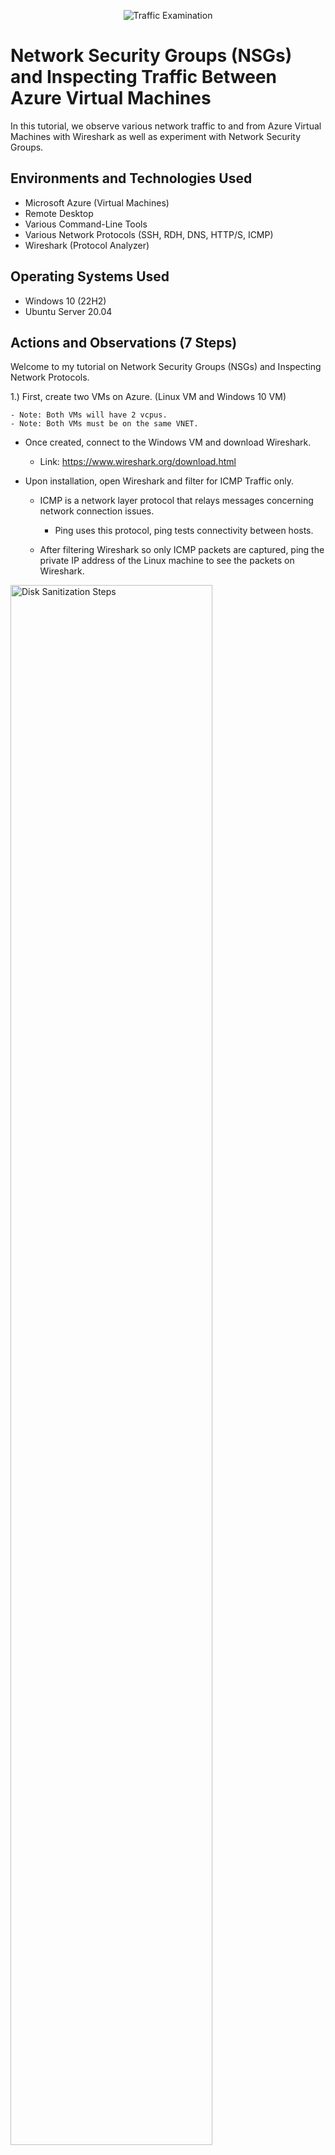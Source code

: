 <p align="center">
<img src="https://i.imgur.com/Ua7udoS.png" alt="Traffic Examination"/>
</p>

<h1>Network Security Groups (NSGs) and Inspecting Traffic Between Azure Virtual Machines</h1>
In this tutorial, we observe various network traffic to and from Azure Virtual Machines with Wireshark as well as experiment with Network Security Groups. <br />

<h2>Environments and Technologies Used</h2>

- Microsoft Azure (Virtual Machines)
- Remote Desktop
- Various Command-Line Tools
- Various Network Protocols (SSH, RDH, DNS, HTTP/S, ICMP)
- Wireshark (Protocol Analyzer)

<h2>Operating Systems Used </h2>

- Windows 10 (22H2)
- Ubuntu Server 20.04

<h2>Actions and Observations (7 Steps)</h2>

<p>
</p>
<p>
Welcome to my tutorial on Network Security Groups (NSGs) and Inspecting Network Protocols.

1.) First, create two VMs on Azure. (Linux VM and Windows 10 VM)

    - Note: Both VMs will have 2 vcpus.
    - Note: Both VMs must be on the same VNET.
  
  - Once created, connect to the Windows VM and download Wireshark.
    - Link: https://www.wireshark.org/download.html
      
  - Upon installation, open Wireshark and filter for ICMP Traffic only.
    - ICMP is a network layer protocol that relays messages concerning network connection issues.
      - Ping uses this protocol, ping tests connectivity between hosts.
        
    - After filtering Wireshark so only ICMP packets are captured, ping the private IP address of the Linux machine to see the packets on Wireshark.

<p>
</p>
<p>

<img src="https://i.imgur.com/IIUShxp.png" height="80%" width="80%" alt="Disk Sanitization Steps"/>
<p>
<br />
  
<p>
</p>
<p>
2.) We can inspect each individual packet and see the actual data that is being sent in each ping. the picture below demonstrates just that. 
  
<p>
</p>
<p>
 
<img src="https://i.imgur.com/GLxSIG3.png" height="80%" width="80%" alt="Disk Sanitization Steps"/>
<p>
<br />
  
<p>
</p>
<p>
3.) In the next portion of the lab we will perpetually ping the Linux machine with the command ping -t. This will continually ping the machine until we decide to stop it, while the Windows machine is pinging the Linux machine we will go to the Linux machine and block inbound ICMP traffic on it's firewall. Once we do that we will stop recieving echo replys from the Linux machine. We will block ICMP by creating a new Network Security Group on the Linux machine that will be set to block ICMP. We can allow the traffic by allowing ICMP on the Linux Network Security Groups page on Azure. 
  
<p>
</p>
<p>
 
<img src="https://i.imgur.com/5vXO75R.png" height="80%" width="80%" alt="Disk Sanitization Steps"/>
</p>
<img src="https://i.imgur.com/Asl80tN.png" height="80%" width="80%" alt="Disk Sanitization Steps"/>
<p>
<br />
  
<p>
</p>
<p>
4.) Next we will use our Windows machine to SSH to the Linux machine. SSH has no GUI it just gives the user access to the machines CLI. We will set the wireshark filter to capture SSH packets only. When we ssh into the Linux machine with the command prompt "ssh labuser@10.0.0.5" we can see that wireshark starts to immediately capture SSH packets.
  
<p>
</p>
<p>
 
<img src="https://i.imgur.com/zteR41r.png" height="80%" width="80%" alt="Disk Sanitization Steps"/>
<p>
<br />
  
<p>
</p>
<p>
5.) Now we will use wireshark to filter for DHCP. DHCP is the Dynamic Host Configuration Protocol this works on ports 67/68. It is used to assign IP addresses to machines. We will request a new ip address with the command "ipconfig /renew". Once we enter the command wireshark will capture DHCP traffic.
  
<p>
</p>
<p>
 
<img src="https://i.imgur.com/vU8fpQf.png" height="80%" width="80%" alt="Disk Sanitization Steps"/>
<p>
<br />
  
<p>
</p>
<p>
6.) Time to filter DNS traffic. We will set wireshark to filter DNS traffic. We will initiate DNS traffic by typing in the command "nslookup www.google.com" this command essentially asks our DNS server what is google's IP address.
  
<p>
</p>
<p>
  
<img src="https://i.imgur.com/VMcwmsO.png" height="80%" width="80%" alt="Disk Sanitization Steps"/>
<p>
<br />
  
<p>
</p>
<p>
7.) Lastly we will filter for RDP traffic. When we enter tcp.port==3389 traffic is spammed non stop because we are using Remote Desktop Protocol to connect to our Virtual Machine. 
  
<p>
</p>
<p>
 
<img src="https://i.imgur.com/VxXGv6X.png" height="80%" width="80%" alt="Disk Sanitization Steps"/>
</p>
<p>
